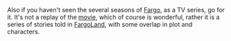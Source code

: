 Also if you haven't seen the several seasons of <a href="https://en.wikipedia.org/wiki/Fargo_(TV_series)">Fargo</a>, as a TV series, go for it. It's not a replay of the <a href="https://en.wikipedia.org/wiki/Fargo_(film)">movie</a>, which of course is wonderful, rather it is a series of stories told in <a href="https://www.google.com/maps/place/Fargo,+ND/@46.854112,-101.3112844,6z/data=!4m5!3m4!1s0x52c8cb8d84677145:0x81aa30a52791aaca!8m2!3d46.8771863!4d-96.7898034">FargoLand</a>, with some overlap in plot and characters. 
